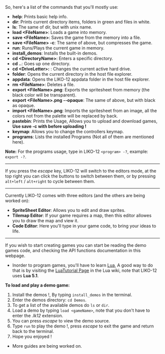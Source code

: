 So, here's a list of the commands that you'll mostly use:

* **help**: Prints basic help info.
* **dir**: Prints current directory items, folders in green and files in white.
* **ls**: The same of dir, but with unix name.
* **load <FileName\>**: Loads a game into memory.
* **save <FileName\>**: Saves the game from the memory into a file.
* **save <FileName\> -c**: The same of above, but compresses the game.
* **run**: Runs/Plays the current game in memory.
* **install_demos**: Installs the built-in demos.
* **cd <DirectoryName\>**: Enters a specific directory.
* **cd ..**: Goes up one directory.
* **cd <DriveLetter\>:** : Changes the current active hard drive.
* **folder**: Opens the current directory in the host file explorer.
* **appdata**: Opens the LIKO-12 appdata folder in the host file explorer.
* **rm <FileName\>**: Deletes a file.
* **export <FileName\>.png**: Exports the spritesheet from memory (the black color will be transparent).
* **export <FileName\>.png --opaque**: The same of above, but with black as opaque.
* **import <FileName\>.png**: Imports the spritesheet from an image, all the colors not from the palette will be replaced by back.
* **pastebin**: Prints the Usage, Allows you to upload and download games, **Use save -c with before uploading !**
* **keymap**: Allows you to change the controllers keymap.
* **programs**: Lists the installed Programs (Not all of them are mentioned here).

**Note:** For the programs usage, type in LIKO-12 `<program> -?`, example: `export -?`.

---

If you press the _escape_ key, LIKO-12 will switch to the editors mode, at the top right you can click the buttons to switch between them, or by pressing `alt+left` / `alt+right` to cycle between them.

---

Currently LIKO-12 comes with three editors (and the others are being worked on):

* **SpriteSheet Editor**: Allows you to edit and draw sprites.
* **Tilemap Editor**: If your game requires a map, then this editor allowes you to draw the map and view it.
* **Code Editor**: Here you'll type in your game code, to bring your ideas to life.

---

If you wish to start creating games you can start be reading the demo games code, and checking the API functions documentation in this webpage.

* Inorder to program games, you'll have to learn [Lua](http://lua.org), A good way to do that is by visiting the [LuaTutorial Page](http://lua-users.org/wiki/Tutorial) in the Lua wiki, note that LIKO-12 uses **Lua 5.1**.


**To load and play a demo game:**

1. Install the demos !, By typing `install_demos` in the terminal.
2. Enter the demos directory: `cd Demos`.
3. To get a list of the available demos do `ls` or `dir`.
4. Load a demo by typing `load <gameName>`, note that you don't have to enter the _.lk12_ extension.
5. You can press _escape_ to view the demo source.
6. Type `run` to play the demo !, press _escape_ to exit the game and return back to the terminal.
7. Hope you enjoyed !

* More guides are being worked on.
